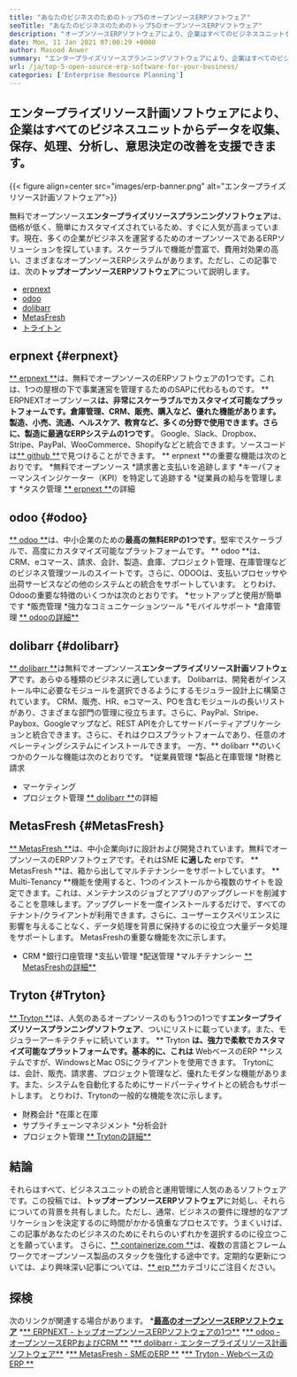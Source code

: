 ```yaml
---
title: "あなたのビジネスのためのトップ5のオープンソースERPソフトウェア" 
seoTitle: "あなたのビジネスのためのトップ5のオープンソースERPソフトウェア" 
description: "オープンソースERPソフトウェアにより、企業はすべてのビジネスユニットを単一のスイートから費用対効果の高い方法で統合および管理できます。" 
date: Mon, 11 Jan 2021 07:00:29 +0000
author: Masood Anwer
summary: "エンタープライズリソースプランニングソフトウェアにより、企業はすべてのビジネスユニットからデータを収集、保存、処理、分析し、意思決定の改善を支援できます。" 
url: /ja/top-5-open-source-erp-software-for-your-business/
categories: ['Enterprise Resource Planning']
---
```


## エンタープライズリソース計画ソフトウェアにより、企業はすべてのビジネスユニットからデータを収集、保存、処理、分析し、意思決定の改善を支援できます。

{{< figure align=center src="images/erp-banner.png" alt="エンタープライズリソース計画ソフトウェア">}}

無料でオープンソース**エンタープライズリソースプランニングソフトウェア**は、価格が低く、簡単にカスタマイズされているため、すぐに人気が高まっています。現在、多くの企業がビジネスを運営するためのオープンソースであるERPソリューションを探しています。スケーラブルで機能が豊富で、費用対効果の高い、さまざまなオープンソースERPシステムがあります。ただし、この記事では、次の**トップオープンソースERPソフトウェア**について説明します。
  * [erpnext][1]
  * [odoo][2]
  * [dolibarr][3]
  * [MetasFresh][4]
  * [トライトン][5]

## erpnext {#erpnext}
[** erpnext **][6]は、無料でオープンソースのERPソフトウェアの1つです。これは、1つの屋根の下で事業運営を管理するためのSAPに代わるものです。 ** ERPNEXTオープンソース**は、非常にスケーラブルでカスタマイズ可能なプラットフォームです。倉庫管理、CRM、販売、購入など、優れた機能があります。製造、小売、流通、ヘルスケア、教育など、多くの分野で使用できます。さらに、製造に最適なERPシステムの1つです**。 Google、Slack、Dropbox、Stripe、PayPal、WooCommerce、Shopifyなどと統合できます。ソースコードは[** github **][7]で見つけることができます。
** erpnext **の重要な機能は次のとおりです。
  *無料でオープンソース
  *請求書と支払いを追跡します
  *キーパフォーマンスインジケーター（KPI）を特定して追跡する
  *従業員の給与を管理します
  *タスク管理
[** erpnext **][8]の詳細

## odoo {#odoo}
[** odoo **][9]は、中小企業のための**最高の無料ERPの1つです**。堅牢でスケーラブルで、高度にカスタマイズ可能なプラットフォームです。 ** odoo **は、CRM、eコマース、請求、会計、製造、倉庫、プロジェクト管理、在庫管理などのビジネス管理ツールのスイートです。さらに、ODOOは、支払いプロセッサや出荷サービスなどの他のシステムとの統合をサポートしています。
とりわけ、Odooの重要な特徴のいくつかは次のとおりです。
  *セットアップと使用が簡単です
  *販売管理
  *強力なコミュニケーションツール
  *モバイルサポート
  *倉庫管理
[** odooの詳細**][10]

## dolibarr {#dolibarr}
[** dolibarr **][11]は無料でオープンソース**エンタープライズリソース計画ソフトウェア**です。あらゆる種類のビジネスに適しています。 Dolibarrは、開発者がインストール中に必要なモジュールを選択できるようにするモジュラー設計上に構築されています。 CRM、販売、HR、eコマース、POを含むモジュールの長いリストがあり、さまざまな部門の管理に役立ちます。さらに、PayPal、Stripe、Paybox、Googleマップなど、REST APIを介してサードパーティアプリケーションと統合できます。さらに、それはクロスプラットフォームであり、任意のオペレーティングシステムにインストールできます。
一方、** dolibarr **のいくつかのクールな機能は次のとおりです。
  *従業員管理
  *製品と在庫管理
  *財務と請求
  * マーケティング
  * プロジェクト管理
[** dolibarr **][12]の詳細

## MetasFresh {#MetasFresh}
[** MetasFresh **][13]は、中小企業向けに設計および開発されています。無料でオープンソースのERPソフトウェアです。それはSME **に適した** erpです。 ** MetasFresh **は、箱から出してマルチテナンシーをサポートしています。 ** Multi-Tenancy **機能を使用すると、1つのインストールから複数のサイトを設定できます。これは、メンテナンスのジョブとアプリのアップグレードを削減することを意味します。アップグレードを一度インストールするだけで、すべてのテナント/クライアントが利用できます。さらに、ユーザーエクスペリエンスに影響を与えることなく、データ処理を背景に保持するのに役立つ大量データ処理をサポートします。
MetasFreshの重要な機能を次に示します。
  * CRM
  *銀行口座管理
  *支払い管理
  *配送管理
  *マルチテナンシー
[** MetasFreshの詳細**][14]

## Tryton {#Tryton}
[** Tryton **][15]は、人気のあるオープンソースのもう1つの1つです**エンタープライズリソースプランニングソフトウェア**、ついにリストに載っています。また、モジュラーアーキテクチャに続いています。 ** Tryton **は、強力で柔軟でカスタマイズ可能なプラットフォームです。基本的に、これは** WebベースのERP **システムですが、WindowsとMac OSにクライアントを使用できます。 Trytonには、会計、販売、請求書、プロジェクト管理など、優れたモダンな機能があります。また、システムを自動化するためにサードパーティサイトとの統合もサポートします。
とりわけ、Trytonの一般的な機能を次に示します。
  * 財務会計
  *在庫と在庫
  * サプライチェーンマネジメント
  *分析会計
  * プロジェクト管理
[** Trytonの詳細**][16]

## 結論
それらはすべて、ビジネスユニットの統合と運用管理に人気のあるソフトウェアです。この投稿では、**トップオープンソースERPソフトウェア**に対処し、それらについての背景を共有しました。ただし、通常、ビジネスの要件に理想的なアプリケーションを決定するのに時間がかかる慎重なプロセスです。うまくいけば、この記事があなたのビジネスのためにそれらのいずれかを選択するのに役立つことを願っています。
さらに、[** containerize.com **][17]は、複数の言語とフレームワークでオープンソース製品のスタックを強化する途中です。定期的な更新については、より興味深い記事については、[** erp **][18]カテゴリにご注目ください。

## 探検
次のリンクが関連する場合があります。
  *[**最高のオープンソースERPソフトウェア**][19]
  *[** ERPNEXT  - トップオープンソースERPソフトウェアの1つ**][20]
  *[** odoo  - オープンソースERPおよびCRM **][21]
  *[** dolibarr  - エンタープライズリソース計画ソフトウェア**][12]
  *[** MetasFresh  -  SMEのERP **][14]
  *[** Tryton  -  WebベースのERP **][16]

  
[1]: #ERPNext
[2]: #Odoo
[3]: #Dolibarr
[4]: #metasfresh
[5]: #Tryton
[6]: https://products.containerize.com/erp/erpnext/
[7]: https://github.com/frappe/erpnext
[8]: https://erpnext.com/
[9]: https://products.containerize.com/erp/odoo/
[10]: https://www.odoo.com
[11]: https://products.containerize.com/erp/dolibarr/
[12]: https://products.containerize.com/erp/dolibarr
[13]: https://products.containerize.com/erp/metasfresh/
[14]: https://products.containerize.com/erp/metasfresh
[15]: https://products.containerize.com/erp/tryton/
[16]: https://products.containerize.com/erp/tryton
[17]: https://containerize.com
[18]: https://blog.containerize.com/category/enterprise-resource-planning/
[19]: https://products.containerize.com/erp
[20]: https://products.containerize.com/erp/erpnext
[21]: https://products.containerize.com/erp/odoo
